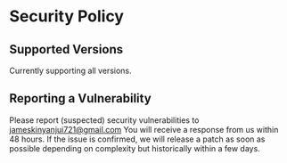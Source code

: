 # Security Policy

## Supported Versions

Currently supporting all versions.

## Reporting a Vulnerability

Please report (suspected) security vulnerabilities to jameskinyanjui721@gmail.com
You will receive a response from us within 48 hours.
If the issue is confirmed,
we will release a patch as soon as possible depending on complexity
but historically within a few days.

